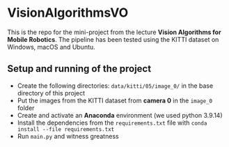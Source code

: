 # VisionAlgorithmsVO

This is the repo for the mini-project from the lecture **Vision Algorithms for Mobile Robotics**.
The pipeline has been tested using the KITTI dataset on Windows, macOS and Ubuntu.

## Setup and running of the project

- Create the following directories: `data/kitti/05/image_0/` in the base directory of this project
- Put the images from the KITTI dataset from **camera 0** in the `image_0` folder
- Create and activate an **Anaconda** environment (we used python 3.9.14)
- Install the dependencies from the `requirements.txt` file with `conda install --file requirements.txt`
- Run `main.py` and witness greatness